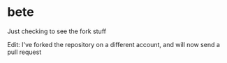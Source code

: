 # bete

Just checking to see the fork stuff

Edit:
I've forked the repository on a different account, and will now send a pull request
